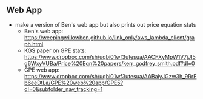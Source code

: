## Web App

- make a version of Ben's web app but also prints out price equation stats
  - Ben's web app: https://weepingwillowben.github.io/link_only/aws_lambda_client/graph.html
  - KGS paper on GPE stats: https://www.dropbox.com/sh/uqbi01wf3utesua/AACFXyMpW1V7jJI5g6WxyVUBa/Price%20Eqn%20papers/kerr_godfrey_smith.pdf?dl=0
  - GPE web app: https://www.dropbox.com/sh/uqbi01wf3utesua/AABaiyJGzw3h_9RrFb6eeDtLa/GPE%20web%20app/GPE5?dl=0&subfolder_nav_tracking=1
